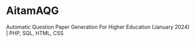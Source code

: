 # AitamAQG
Automatic Question Paper Generation For Higher Education (January 2024) | PHP, SQL, HTML, CSS
